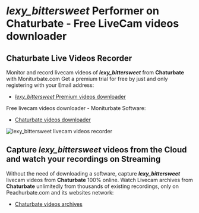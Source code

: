 # _lexy_bittersweet_ Performer on Chaturbate - Free LiveCam videos downloader

## Chaturbate Live Videos Recorder

Monitor and record livecam videos of **_lexy_bittersweet_** from **Chaturbate** with Moniturbate.com
Get a premium trial for free by just and only registering with your Email address:
* [_lexy_bittersweet_ Premium videos downloader](https://moniturbate.com/request-demo-licence-key.html)

Free livecam videos downloader - Moniturbate Software:
* [Chaturbate videos downloader](https://moniturbate.com/moniturbate-download-software.html)

![_lexy_bittersweet_ livecam videos recorder](https://peachurnet.com/templates/moniturbate-software.png)


## Capture _lexy_bittersweet_ videos from the Cloud and watch your recordings on Streaming

Without the need of downloading a software, capture **_lexy_bittersweet_** livecam videos from **Chaturbate** 100% online.
Watch Livecam archives from **Chaturbate** unlimitedly from thousands of existing recordings, only on Peachurbate.com and its websites network:
* [Chaturbate videos archives](https://peachurnet.com/)